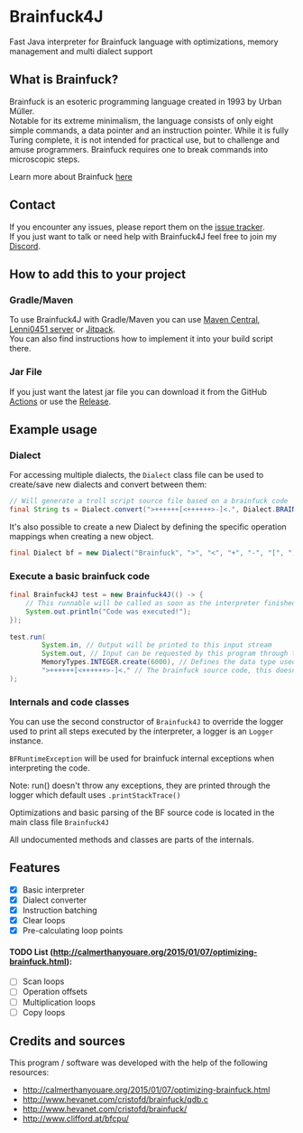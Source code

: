# Brainfuck4J
Fast Java interpreter for Brainfuck language with optimizations, memory management and multi dialect support

## What is Brainfuck?
Brainfuck is an esoteric programming language created in 1993 by Urban Müller. <br>
Notable for its extreme minimalism, the language consists of only eight simple commands, a data pointer and an instruction pointer. While it is fully Turing complete, it is not intended for practical use, but to challenge and amuse programmers. Brainfuck requires one to break commands into microscopic steps.

Learn more about Brainfuck [here](https://en.wikipedia.org/wiki/Brainfuck)

## Contact
If you encounter any issues, please report them on the
[issue tracker](https://github.com/FlorianMichael/Brainfuck4J/issues).  
If you just want to talk or need help with Brainfuck4J feel free to join my
[Discord](https://discord.gg/BwWhCHUKDf).

## How to add this to your project
### Gradle/Maven
To use Brainfuck4J with Gradle/Maven you can use [Maven Central](https://mvnrepository.com/artifact/de.florianmichael/Brainfuck4J), [Lenni0451 server](https://maven.lenni0451.net/#/releases/de/florianmichael/Brainfuck4J) or [Jitpack](https://jitpack.io/#FlorianMichael/Brainfuck4J).  
You can also find instructions how to implement it into your build script there.

### Jar File
If you just want the latest jar file you can download it from the GitHub [Actions](https://github.com/FlorianMichael/Brainfuck4J/actions) or use the [Release](https://github.com/FlorianMichael/Brainfuck4J/releases).

## Example usage
### Dialect
For accessing multiple dialects, the ``Dialect`` class file can be used to create/save new dialects and convert between
them:
```java
// Will generate a troll script source file based on a brainfuck code
final String ts = Dialect.convert(">++++++[<++++++>-]<.", Dialect.BRAINFUCK, Dialect.TROLLSCRIPT);
```
It's also possible to create a new Dialect by defining the specific operation mappings when creating a new object.
```java
final Dialect bf = new Dialect("Brainfuck", ">", "<", "+", "-", "[", "]", ",", ".");
```

### Execute a basic brainfuck code
```java
final Brainfuck4J test = new Brainfuck4J(() -> {
    // This runnable will be called as soon as the interpreter finished executing the code.
    System.out.println("Code was executed!");
});
 
test.run(
        System.in, // Output will be printed to this input stream
        System.out, // Input can be requested by this program through this output stream
        MemoryTypes.INTEGER.create(6000), // Defines the data type used to create the memory array and it's default capacity
        ">++++++[<++++++>-]<." // The brainfuck source code, this doesn't support dialects, use Dialect.convert() before calling this
);
```

### Internals and code classes
You can use the second constructor of ```Brainfuck4J``` to override the logger used to print all steps executed by the
interpreter, a logger is an ```Logger``` instance.

``BFRuntimeException`` will be used for brainfuck internal exceptions when interpreting the code.

Note: run() doesn't throw any exceptions, they are printed through the logger which default uses ```.printStackTrace()```

Optimizations and basic parsing of the BF source code is located in the main class file ```Brainfuck4J```

All undocumented methods and classes are parts of the internals.

## Features
- [x] Basic interpreter
- [x] Dialect converter
- [x] Instruction batching
- [x] Clear loops
- [x] Pre-calculating loop points

#### TODO List (http://calmerthanyouare.org/2015/01/07/optimizing-brainfuck.html): 
- [ ] Scan loops
- [ ] Operation offsets
- [ ] Multiplication loops
- [ ] Copy loops

## Credits and sources
This program / software was developed with the help of the following resources:
- http://calmerthanyouare.org/2015/01/07/optimizing-brainfuck.html
- http://www.hevanet.com/cristofd/brainfuck/qdb.c
- http://www.hevanet.com/cristofd/brainfuck/
- http://www.clifford.at/bfcpu/
